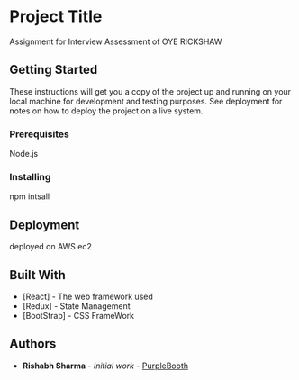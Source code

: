 # Project Title

Assignment for Interview Assessment of OYE RICKSHAW

## Getting Started

These instructions will get you a copy of the project up and running on your local machine for development and testing purposes. See deployment for notes on how to deploy the project on a live system.

### Prerequisites

Node.js


### Installing

npm intsall 




## Deployment

deployed on AWS ec2 

## Built With

* [React] - The web framework used
* [Redux] - State  Management
* [BootStrap] - CSS FrameWork



## Authors

* **Rishabh Sharma** - *Initial work* - [PurpleBooth](https://github.com/rish6696/)


